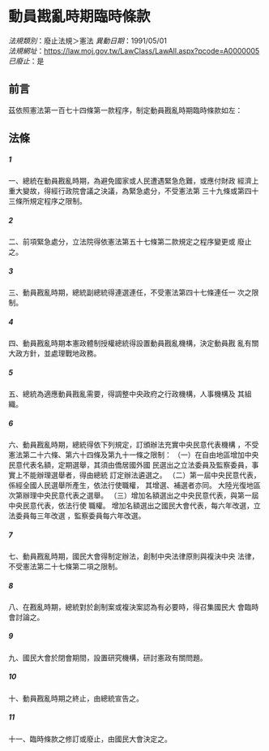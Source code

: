 # 動員戡亂時期臨時條款

*法規類別*：廢止法規＞憲法
*異動日期*：1991/05/01  
*法規網址*：https://law.moj.gov.tw/LawClass/LawAll.aspx?pcode=A0000005
*已廢止*：是
## 前言
茲依照憲法第一百七十四條第一款程序，制定動員戡亂時期臨時條款如左：

## 法條
##### 1
一、總統在動員戡亂時期，為避免國家或人民遭遇緊急危難，或應付財政
    經濟上重大變故，得經行政院會議之決議，為緊急處分，不受憲法第
    三十九條或第四十三條所規定程序之限制。

##### 2
二、前項緊急處分，立法院得依憲法第五十七條第二款規定之程序變更或
    廢止之。

##### 3
三、動員戡亂時期，總統副總統得連選連任，不受憲法第四十七條連任一
    次之限制。

##### 4
四、動員戡亂時期本憲政體制授權總統得設置動員戡亂機構，決定動員戡
    亂有關大政方針，並處理戰地政務。

##### 5
五、總統為適應動員戡亂需要，得調整中央政府之行政機構，人事機構及
    其組織。

##### 6
六、動員戡亂時期，總統得依下列規定，訂頒辦法充實中央民意代表機構
    ，不受憲法第二十六條、第六十四條及第九十一條之限制：
（一）在自由地區增加中央民意代表名額，定期選舉，其須由僑居國外國
      民選出之立法委員及監察委員，事實上不能辦理選舉者，得由總統
      訂定辦法遴選之。
（二）第一屆中央民意代表，係經全國人民選舉所產生，依法行使職權，
      其增選、補選者亦同。
      大陸光復地區次第辦理中央民意代表之選舉。
（三）增加名額選出之中央民意代表，與第一屆中央民意代表，依法行使
      職權。
      增加名額選出之國民大會代表，每六年改選，立法委員每三年改選
      ，監察委員每六年改選。

##### 7
七、動員戡亂時期，國民大會得制定辦法，創制中央法律原則與複決中央
    法律，不受憲法第二十七條第二項之限制。

##### 8
八、在戡亂時期，總統對於創制案或複決案認為有必要時，得召集國民大
    會臨時會討論之。

##### 9
九、國民大會於閉會期間，設置研究機構，研討憲政有關問題。

##### 10
十、動員戡亂時期之終止，由總統宣告之。

##### 11
十一、臨時條款之修訂或廢止，由國民大會決定之。


